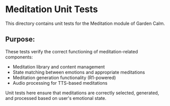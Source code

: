 # Meditation Unit Tests

This directory contains unit tests for the Meditation module of Garden Calm.

## Purpose:

These tests verify the correct functioning of meditation-related components:

- Meditation library and content management
- State matching between emotions and appropriate meditations
- Meditation generation functionality (R1-powered)
- Audio processing for TTS-based meditations

Unit tests here ensure that meditations are correctly selected, generated, and processed based on user's emotional state.

